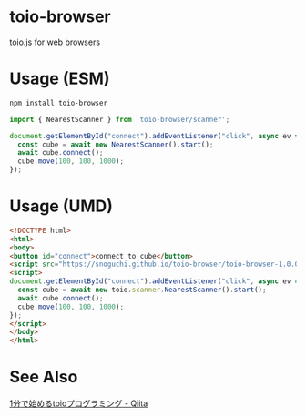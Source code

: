 # toio-browser

[toio.js](https://github.com/toio/toio.js) for web browsers

# Usage (ESM)

```sh
npm install toio-browser
```

```javascript
import { NearestScanner } from 'toio-browser/scanner';

document.getElementById("connect").addEventListener("click", async ev => {
  const cube = await new NearestScanner().start();
  await cube.connect();
  cube.move(100, 100, 1000);
});
```

# Usage (UMD)

```html
<!DOCTYPE html>
<html>
<body>
<button id="connect">connect to cube</button>
<script src="https://snoguchi.github.io/toio-browser/toio-browser-1.0.0.js"></script>
<script>
document.getElementById("connect").addEventListener("click", async ev => {
  const cube = await new toio.scanner.NearestScanner().start();
  await cube.connect();
  cube.move(100, 100, 1000);
});
</script>
</body>
</html>

```

# See Also

[1分で始めるtoioプログラミング - Qiita
](https://qiita.com/shinsuke-noguchi/items/219d3b36ed3dd99c2ff7)